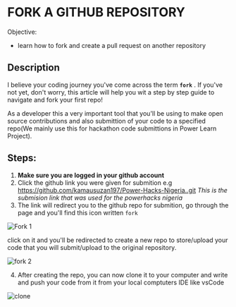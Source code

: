 # FORK A GITHUB REPOSITORY

Objective:

- learn how to fork and create a pull request on another repository

## Description

I believe your coding journey you've come across the term **`fork`** . If you've not yet, don't worry, this article will help you wit a step by step guide to navigate and fork your first repo!

As a developer this a very important tool that you'll be using to make open source contributions and also submittion of your code to a specified repo(We mainly use this for hackathon code submittions in Power Learn Project).

## Steps:

1. **Make sure you are logged in your github account**
2. Click the github link you were given for submition e.g https://github.com/kamausuzan197/Power-Hacks-Nigeria..git *This is the submision link that was used for the powerhacks nigeria*
3. The link will redirect you to the github repo for submition, go through the page and you'll find this icon written `fork`

![Fork 1](https://github.com/Ochiengsteven/Articles/assets/91716656/0c6a0c7a-f1be-459c-adee-48bac2c95fed)

click on it and you'll be redirected to create a new repo to store/upload your code that you will submit/upload to the original repository.

![fork 2](https://github.com/Ochiengsteven/Articles/assets/91716656/1ae7620b-3778-4f76-ba59-9fe6c7e9832d)

4. After creating the repo, you can now clone it to your computer and write and push your code from it from your local comptuters IDE like vsCode

![clone](https://github.com/Ochiengsteven/Articles/assets/91716656/cdf14387-21b9-4e07-9f49-cedede14957b)
